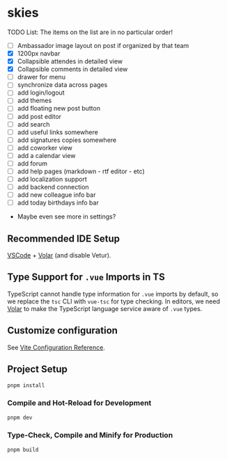 # skies

TODO List:
The items on the list are in no particular order!

- [ ] Ambassador image layout on post if organized by that team
- [x] 1200px navbar
- [x] Collapsible attendes in detailed view
- [x] Collapsible comments in detailed view
- [ ] drawer for menu
- [ ] synchronize data across pages
- [ ] add login/logout
- [ ] add themes
- [ ] add floating new post button
- [ ] add post editor
- [ ] add search
- [ ] add useful links somewhere
- [ ] add signatures copies somewhere
- [ ] add coworker view
- [ ] add a calendar view
- [ ] add forum
- [ ] add help pages (markdown - rtf editor - etc)
- [ ] add localization support
- [ ] add backend connection
- [ ] add new colleague info bar
- [ ] add today birthdays info bar
- Maybe even see more in settings?

## Recommended IDE Setup

[VSCode](https://code.visualstudio.com/) + [Volar](https://marketplace.visualstudio.com/items?itemName=Vue.volar) (and disable Vetur).

## Type Support for `.vue` Imports in TS

TypeScript cannot handle type information for `.vue` imports by default, so we replace the `tsc` CLI with `vue-tsc` for type checking. In editors, we need [Volar](https://marketplace.visualstudio.com/items?itemName=Vue.volar) to make the TypeScript language service aware of `.vue` types.

## Customize configuration

See [Vite Configuration Reference](https://vite.dev/config/).

## Project Setup

```sh
pnpm install
```

### Compile and Hot-Reload for Development

```sh
pnpm dev
```

### Type-Check, Compile and Minify for Production

```sh
pnpm build
```
